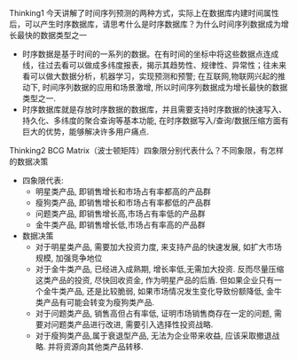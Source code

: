 Thinking1	今天讲解了时间序列预测的两种方式，实际上在数据库内建时间属性后，可以产生时序数据库，请思考什么是时序数据库？为什么时间序列数据成为增长最快的数据类型之一
- 时序数据是基于时间的一系列的数据。在有时间的坐标中将这些数据点连成线，往过去看可以做成多纬度报表，揭示其趋势性、规律性、异常性；往未来看可以做大数据分析，机器学习，实现预测和预警; 在互联网,物联网兴起的推动下, 时间序列数据的应用和场景激增, 所以时间序列数据成为增长最快的数据类型之一.
- 时序数据库就是存放时序数据的数据库，并且需要支持时序数据的快速写入、持久化、多纬度的聚合查询等基本功能, 在时序数据写入/查询/数据压缩方面有巨大的优势，能够解决许多用户痛点.



Thinking2	BCG Matrix（波士顿矩阵）四象限分别代表什么？不同象限，有怎样的数据决策
- 四象限代表: 
    - 明星类产品, 即销售增长和市场占有率都高的产品群
    - 瘦狗类产品, 即销售增长和市场占有率都低的产品群
    - 问题类产品, 即销售增长高,市场占有率低的产品群
    - 金牛类产品, 即销售增长低,市场占有率高的产品群
- 数据决策
    - 对于明星类产品, 需要加大投资力度, 来支持产品的快速发展, 如扩大市场规模, 加强竞争地位
    - 对于金牛类产品, 已经进入成熟期, 增长率低,无需加大投资. 反而尽量压缩这类产品的投资, 尽快回收资金, 作为明星产品的后盾. 但如果企业只有一个金牛类产品, 还是比较脆弱, 如果市场情况发生变化导致份额降低, 金牛类产品有可能会转变为瘦狗类产品.
    - 对于问题类产品, 销售高但占有率低, 证明市场销售商存在一定的问题, 需要对问题类产品进行改进, 需要引入选择性投资战略. 
    - 对于瘦狗类产品,属于衰退型产品, 无法为企业带来收益, 应该采取撤退战略. 并将资源向其他类产品转移. 
